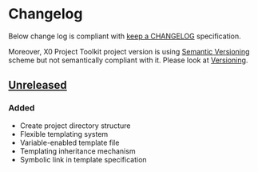Changelog
=========
Below change log is compliant with
[keep a CHANGELOG](http://keepachangelog.org) specification.

Moreover, X0 Project Toolkit project version is using
[Semantic Versioning](http://semver.org) scheme but not semantically compliant
with it. Please look at [Versioning](github.com/Xifroon/standard-guidelines/project/versioning.md).

[Unreleased]
------------
### Added
+ Create project directory structure
+ Flexible templating system
+ Variable-enabled template file
+ Templating inheritance mechanism
+ Symbolic link in template specification

[Unreleased]: (http://github.com/Xifroon/projecttoolkit...HEAD)
[0.1.0]: (http://github.com/Xifroon/projecttoolkit...v0.1.0)

